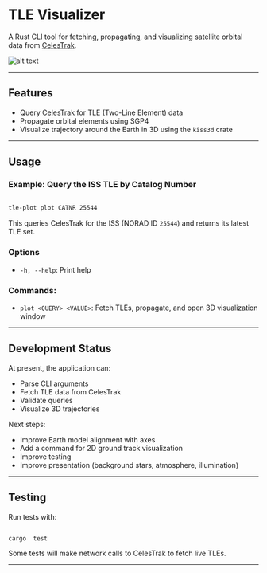 
# TLE Visualizer

A Rust CLI tool for fetching, propagating, and visualizing satellite orbital data from [CelesTrak](https://celestrak.org).


![alt text](https://github.com/fdilra/TLE-Visualizer/blob/main/3d_preview.png "3D visualization preview")

---
## Features

- Query [CelesTrak](https://celestrak.org/NORAD/elements/) for TLE (Two-Line Element) data
- Propagate orbital elements using SGP4
- Visualize trajectory around the Earth in 3D using the `kiss3d` crate

---
## Usage

### Example: Query the ISS TLE by Catalog Number

```bash

tle-plot plot CATNR 25544

```

This queries CelesTrak for the ISS (NORAD ID `25544`) and returns its latest TLE set.

### Options

-  `-h, --help`: Print help

### Commands:
  
-  `plot <QUERY> <VALUE>`: Fetch TLEs, propagate, and open 3D visualization window
 
---
## Development Status

At present, the application can:

* Parse CLI arguments
* Fetch TLE data from CelesTrak
* Validate queries
* Visualize 3D trajectories

Next steps:
* Improve Earth model alignment with axes
* Add a command for 2D ground track visualization 
* Improve testing
* Improve presentation (background stars, atmosphere, illumination)

---
## Testing

Run tests with:

```bash

cargo  test

```

Some tests will make network calls to CelesTrak to fetch live TLEs.

---
